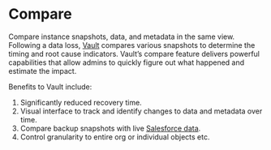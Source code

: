 # Compare

Compare instance snapshots, data, and metadata in the same view. Following a data loss, [Vault](https://www.autorabit.com/blog/whats-new-with-autorabit-vault-march-2021-release-21-1/) compares various snapshots to determine the timing and root cause indicators. Vault’s compare feature delivers powerful capabilities that allow admins to quickly figure out what happened and estimate the impact.&#x20;

Benefits to Vault include:

1. Significantly reduced recovery time.
2. Visual interface to track and identify changes to data and metadata over time.
3. Compare backup snapshots with live [Salesforce data](../../../arm/arm-features/dataloader/single-dataloader/update-salesforce-data.md).
4. Control granularity to entire org or individual objects etc.
